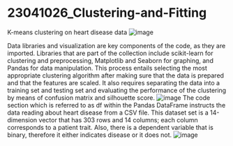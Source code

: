 # 23041026_Clustering-and-Fitting
K-means clustering on heart disease data
![image](https://github.com/gopireddy999/23041026_Clustering-and-Fitting/assets/161655920/795b762f-13bd-440d-a111-5b676a8ce218)

Data libraries and visualization are key components of the code, as they are imported. Libraries that are part of the collection include scikit-learn for clustering and preprocessing, Matplotlib and Seaborn for graphing, and Pandas for data manipulation. This process entails selecting the most appropriate clustering algorithm after making sure that the data is prepared and that the features are scaled. It also requires separating the data into a training set and testing set and evaluating the performance of the clustering by means of confusion matrix and silhouette score.
![image](https://github.com/gopireddy999/23041026_Clustering-and-Fitting/assets/161655920/ee62bf88-428b-45da-b68f-d9c7a21a37f8)
The code section which is referred to as df within the Pandas DataFrame instructs the data reading about heart disease from a CSV file. This dataset set is a 14-dimension vector that has 303 rows and 14 columns; each column corresponds to a patient trait. Also, there is a dependent variable that is binary, therefore it either indicates disease or it does not.
![image](https://github.com/gopireddy999/23041026_Clustering-and-Fitting/assets/161655920/9918a781-8f26-4783-a6b0-8fd56f3bb279)
